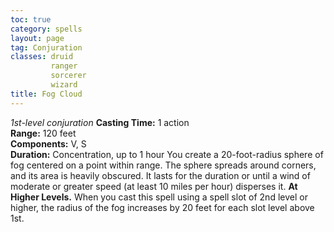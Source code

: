```yaml
---
toc: true
category: spells
layout: page
tag: Conjuration
classes: druid
         ranger
         sorcerer
         wizard
title: Fog Cloud 
---
```

_1st-level conjuration_ 
**Casting Time:** 1 action    
**Range:** 120 feet    
**Components:** V, S    
**Duration:** Concentration, up to 1 hour 
You create a 20-foot-radius sphere of fog centered on a point within range. The sphere spreads around corners, and its area is heavily obscured. It lasts for the duration or until a wind of moderate or greater speed (at least 10 miles per hour) disperses it. 
**At Higher Levels.** When you cast this spell using a spell slot of 2nd level or higher, the radius of the fog increases by 20 feet for each slot level above 1st. 